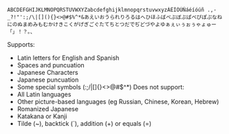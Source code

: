 ```
ABCDEFGHIJKLMNOPQRSTUVWXYZabcdefghijklmnopqrstuvwxyzÁÉÍÓÚÑáéíóúñ .,-_?!"':;/\|[](){}<>@#$%^*&あえいおうられりろるはへひほふばべぶぼぶぱぺぴぽぷなねにのぬまめみもむかけきこくがげぎごぐたてちとつだでぢどづやよゆぁぇぃぅぉぅゃょゅー「」！？。、
```

Supports:
* Latin letters for English and Spanish
* Spaces and puncuation
* Japanese Characters
* Japanese puncuation
* Some special symbols (:;\/|[]{}<>@#$^*)
Does not support:
* All Latin languages
* Other picture-based languages (eg Russian, Chinese, Korean, Hebrew)
* Romanized Japanese
* Katakana or Kanji
* Tilde (~), backtick (`), addition (+) or equals (=)
